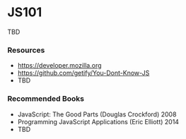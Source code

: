 # JS101
TBD



### Resources
- https://developer.mozilla.org
- https://github.com/getify/You-Dont-Know-JS
- TBD


### Recommended Books
- JavaScript: The Good Parts (Douglas Crockford) 2008
- Programming JavaScript Applications (Eric Elliott) 2014
- TBD

